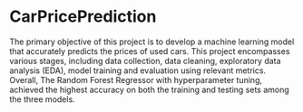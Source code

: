 # CarPricePrediction

The primary objective of this project is to develop a machine learning model that accurately predicts the prices of used cars. 
This project encompasses various stages, including data collection, data cleaning, exploratory data analysis (EDA), model training and evaluation using relevant metrics.
Overall, The Random Forest Regressor with hyperparameter tuning, achieved the highest accuracy on both the training and testing sets among the three models.
